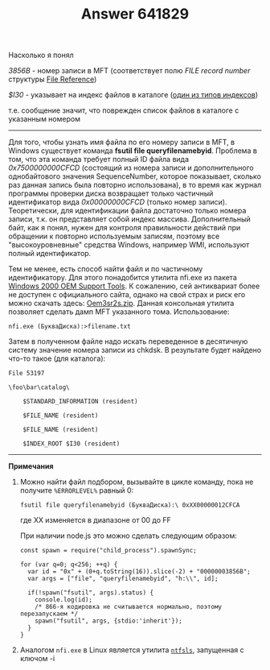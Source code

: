 ﻿---
title: "Answer 641829"
se.owner.user_id: 240512
se.owner.display_name: "MSDN.WhiteKnight"
se.owner.link: "https://ru.stackoverflow.com/users/240512/msdn-whiteknight"
se.answer_id: 641829
se.question_id: 641741
se.post_type: answer
se.score: 3
se.is_accepted: True
---
<p>Насколько я понял</p>

<p><em>3856B</em> - номер записи в MFT (соответствует полю <em>FILE record number</em> структуры <a href="http://ftp.kolibrios.org/users/Asper/docs/NTFS/ntfsdoc.html#concept_file_reference" rel="nofollow noreferrer">File Reference</a>)</p>

<p><em>$I30</em> - указывает на индекс файлов в каталоге (<a href="http://ftp.kolibrios.org/users/Asper/docs/NTFS/ntfsdoc.html#id4758101" rel="nofollow noreferrer">один из типов индексов</a>)</p>

<p>т.е. сообщение значит, что поврежден список файлов в каталоге с указанным номером</p>

<hr>

<p>Для того, чтобы узнать имя файла по его номеру записи в MFT, в Windows существует команда <strong>fsutil file queryfilenamebyid</strong>. Проблема в том, что эта команда требует полный ID файла вида <em>0x7500000000CFCD</em> (состоящий из номера записи и дополнительного однобайтового значения SequenceNumber, которое показывает, сколько раз данная запись была повторно использована), в то время как журнал программы проверки диска возвращает только частичный идентификатор вида <em>0x00000000CFCD</em> (только номер записи). Теоретически, для идентификации файла достаточно только номера записи, т.к. он представляет собой индекс массива. Дополнительный байт, как я понял, нужен для контроля правильности действий при обращении к повторно используемым записям, поэтому все "высокоуровневные" средства Windows, например WMI, используют полный идентификатор. </p>

<p>Тем не менее, есть способ найти файл и по частичному идентификатору. Для этого понадобится утилита nfi.exe из пакета <a href="http://web.archive.org/web/20041206105853/http://support.microsoft.com/kb/253066/en-us" rel="nofollow noreferrer">Windows 2000 OEM Support Tools</a>. К сожалению, сей антиквариат более не доступен с официального сайта, однако на свой страх и риск его можно скачать здесь: <a href="https://yadi.sk/d/bLe0dRwl3TdVCB" rel="nofollow noreferrer">Oem3sr2s.zip</a>. Данная консольная утилита позволяет сделать дамп MFT указанного тома. 
Использование:</p>

<pre><code>nfi.exe (БукваДиска):&gt;filename.txt
</code></pre>

<p>Затем в полученном файле надо искать переведенное в десятичную систему значение номера записи из chkdsk. В результате будет найдено что-то такое (для каталога):</p>

<pre><code>File 53197

\foo\bar\catalog\

    $STANDARD_INFORMATION (resident)

    $FILE_NAME (resident)

    $FILE_NAME (resident)

    $INDEX_ROOT $I30 (resident)
</code></pre>

<hr>

<p><strong>Примечания</strong></p>

<ol>
<li><p>Можно найти файл подбором, вызывайте в цикле команду, пока не получите <code>%ERRORLEVEL%</code> равный 0:</p>

<pre><code>fsutil file queryfilenamebyid (БукваДиска):\ 0xXX00000012CFCA
</code></pre>

<p>где XX изменяется в диапазоне от 00 до FF</p>

<p>При наличии node.js это можно сделать следующим образом:</p>

<pre><code>const spawn = require("child_process").spawnSync;

for (var q=0; q&lt;256; ++q) {
  var id = "0x" + (0+q.toString(16)).slice(-2) + "00000003856B";
  var args = ["file", "queryfilenamebyid", "h:\\", id];

  if(!spawn("fsutil", args).status) {
    console.log(id);
    /* 866-я кодировка не считывается нормально, поэтому перезапускаем */
    spawn("fsutil", args, {stdio:'inherit'});
  }
}
</code></pre></li>
<li><p>Аналогом <code>nfi.exe</code> в Linux является утилита <a href="https://linux.die.net/man/8/ntfsls" rel="nofollow noreferrer"><code>ntfsls</code></a>, запущенная с ключом -i</p></li>
</ol>
